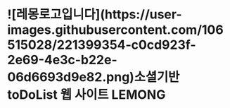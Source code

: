<h1>![레몽로고입니다](https://user-images.githubusercontent.com/106515028/221399354-c0cd923f-2e69-4e3c-b22e-06d6693d9e82.png)소셜기반 toDoList 웹 사이트 LEMONG</h1>
